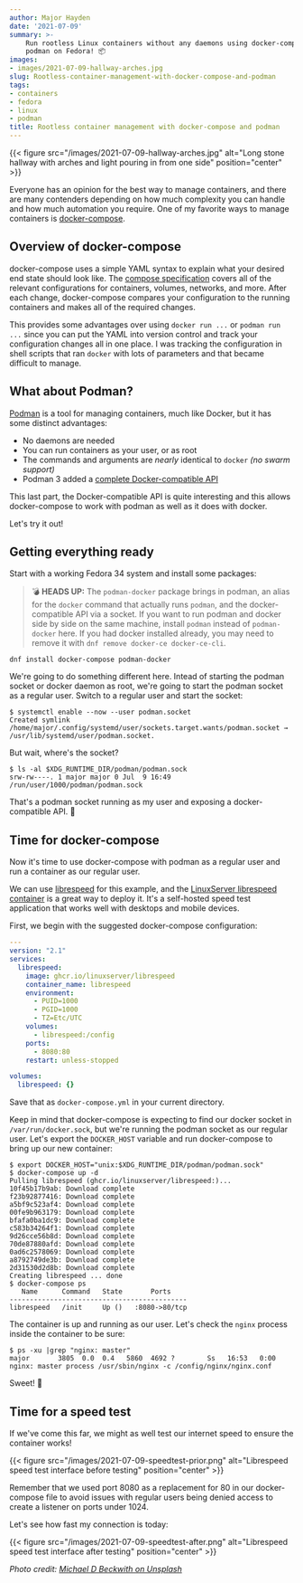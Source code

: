```yaml
---
author: Major Hayden
date: '2021-07-09'
summary: >-
    Run rootless Linux containers without any daemons using docker-compose and
    podman on Fedora! 📦
images:
- images/2021-07-09-hallway-arches.jpg
slug: Rootless-container-management-with-docker-compose-and-podman
tags:
- containers
- fedora
- linux
- podman
title: Rootless container management with docker-compose and podman
---
```


{{< figure src="/images/2021-07-09-hallway-arches.jpg" alt="Long stone hallway with arches and light pouring in from one side" position="center" >}}

Everyone has an opinion for the best way to manage containers, and there are
many contenders depending on how much complexity you can handle and how much
automation you require. One of my favorite ways to manage containers is
[docker-compose].

[docker-compose]: https://docs.docker.com/compose/

## Overview of docker-compose

docker-compose uses a simple YAML syntax to explain what your desired end state
should look like. The [compose specification] covers all of the relevant
configurations for containers, volumes, networks, and more. After each change,
docker-compose compares your configuration to the running containers and makes
all of the required changes.

This provides some advantages over using `docker run ...` or `podman run ...`
since you can put the YAML into version control and track your configuration
changes all in one place. I was tracking the configuration in shell scripts that
ran `docker` with lots of parameters and that became difficult to manage.

[compose specification]: https://github.com/compose-spec/compose-spec/blob/master/spec.md

## What about Podman?

[Podman] is a tool for managing containers, much like Docker, but it has some
distinct advantages:

* No daemons are needed
* You can run containers as your user, or as root
* The commands and arguments are *nearly* identical to `docker` _(no swarm
  support)_
* Podman 3 added a [complete Docker-compatible API]

This last part, the Docker-compatible API is quite interesting and this allows
docker-compose to work with podman as well as it does with docker.

Let's try it out!

[Podman]: https://podman.io/
[complete Docker-compatible API]: https://docs.podman.io/en/latest/_static/api.html

## Getting everything ready

Start with a working Fedora 34 system and install some packages:

> 💣 **HEADS UP:** The `podman-docker` package brings in podman, an alias for the
`docker` command that actually runs `podman`, and the docker-compatible API via
a socket. If you want to run podman and docker side by side on the same machine,
install `podman` instead of `podman-docker` here. If you had docker installed
already, you may need to remove it with `dnf remove docker-ce docker-ce-cli`.

```console
dnf install docker-compose podman-docker
```

We're going to do something different here. Intead of starting the podman socket
or docker daemon as root, we're going to start the podman socket as a regular
user. Switch to a regular user and start the socket:

```console
$ systemctl enable --now --user podman.socket
Created symlink /home/major/.config/systemd/user/sockets.target.wants/podman.socket → /usr/lib/systemd/user/podman.socket.
```

But wait, where's the socket?

```console
$ ls -al $XDG_RUNTIME_DIR/podman/podman.sock
srw-rw----. 1 major major 0 Jul  9 16:49 /run/user/1000/podman/podman.sock
```

That's a podman socket running as my user and exposing a docker-compatible API.
🎉

## Time for docker-compose

Now it's time to use docker-compose with podman as a regular user and run a
container as our regular user.

We can use [librespeed] for this example, and the [LinuxServer librespeed
container] is a great way to deploy it. It's a self-hosted speed test
application that works well with desktops and mobile devices.

First, we begin with the suggested docker-compose configuration:

```yaml
---
version: "2.1"
services:
  librespeed:
    image: ghcr.io/linuxserver/librespeed
    container_name: librespeed
    environment:
      - PUID=1000
      - PGID=1000
      - TZ=Etc/UTC
    volumes:
      - librespeed:/config
    ports:
      - 8080:80
    restart: unless-stopped

volumes:
  librespeed: {}
```

Save that as `docker-compose.yml` in your current directory.

Keep in mind that docker-compose is expecting to find our docker socket in
`/var/run/docker.sock`, but we're running the podman socket as our regular user.
Let's export the `DOCKER_HOST` variable and run docker-compose to bring up our
new container:

```console
$ export DOCKER_HOST="unix:$XDG_RUNTIME_DIR/podman/podman.sock"
$ docker-compose up -d
Pulling librespeed (ghcr.io/linuxserver/librespeed:)...
10f45b17b9ab: Download complete
f23b92877416: Download complete
a5bf9c523af4: Download complete
00fe9b963179: Download complete
bfafa0ba1dc9: Download complete
c583b34264f1: Download complete
9d26cce56b8d: Download complete
70de87880afd: Download complete
0ad6c2578069: Download complete
a8792749de3b: Download complete
2d31530d2d8b: Download complete
Creating librespeed ... done
$ docker-compose ps
   Name      Command   State       Ports
--------------------------------------------
librespeed   /init     Up ()   :8080->80/tcp
```

The container is up and running as our user. Let's check the `nginx` process
inside the container to be sure:

```console
$ ps -xu |grep "nginx: master"
major       3805  0.0  0.4   5860  4692 ?        Ss   16:53   0:00 nginx: master process /usr/sbin/nginx -c /config/nginx/nginx.conf
```

Sweet! 🥳

## Time for a speed test

If we've come this far, we might as well test our internet speed to ensure the
container works!

{{< figure src="/images/2021-07-09-speedtest-prior.png" alt="Librespeed speed test interface before testing" position="center" >}}

Remember that we used port 8080 as a replacement for 80 in our docker-compose
file to avoid issues with regular users being denied access to create a listener
on ports under 1024.

Let's see how fast my connection is today:

{{< figure src="/images/2021-07-09-speedtest-after.png" alt="Librespeed speed test interface after testing" position="center" >}}

[librespeed]: https://github.com/librespeed/speedtest
[LinuxServer librespeed container]: https://docs.linuxserver.io/images/docker-librespeed

*Photo credit: [Michael D Beckwith on Unsplash](https://unsplash.com/photos/gXN8cfWlYCo)*
